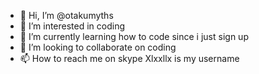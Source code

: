- 👋 Hi, I’m @otakumyths
- 👀 I’m interested in coding 
- 🌱 I’m currently learning how to code since i just sign up
- 💞️ I’m looking to collaborate on coding 
- 📫 How to reach me on skype Xlxxllx is my username

<!---
otakumyths/otakumyths is a ✨ special ✨ repository because its `README.md` (this file) appears on your GitHub profile.
You can click the Preview link to take a look at your changes.
--->
